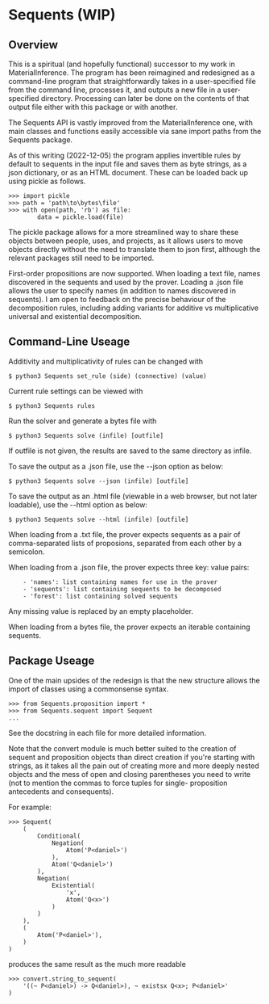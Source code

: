 # Sequents (WIP)


## Overview

This is a spiritual (and hopefully functional) successor to my work in 
MaterialInference. The program has been reimagined and redesigned as a
command-line program that straightforwardly takes in a user-specified
file from the command line, processes it, and outputs a new file in a 
user-specified directory. Processing can later be done on the contents 
of that output file either with this package or with another. 

The Sequents API is vastly improved from the MaterialInference one,
with main classes and functions easily accessible via sane import paths
from the Sequents package. 

As of this writing (2022-12-05) the program applies invertible rules by
default to sequents in the input file and saves them as byte strings,
as a json dictionary, or as an HTML document. These can be loaded back 
up using pickle as follows.
```
>>> import pickle
>>> path = 'path\to\bytes\file'
>>> with open(path, 'rb') as file:
        data = pickle.load(file)
```
The pickle package allows for a more streamlined way to share these objects
between people, uses, and projects, as it allows users to move objects 
directly without the need to translate them to json first, although the 
relevant packages still need to be imported.

First-order propositions are now supported. When loading a text file, names
discovered in the sequents and used by the prover. Loading a .json file 
allows the user to specify names (in addition to names discovered in
sequents). I am open to feedback on the precise behaviour of the 
decomposition rules, including adding variants for additive vs 
multiplicative universal and existential decomposition.


## Command-Line Useage

Additivity and multiplicativity of rules can be changed with 
```
$ python3 Sequents set_rule (side) (connective) (value)
```

Current rule settings can be viewed with
```
$ python3 Sequents rules
```

Run the solver and generate a bytes file with
```
$ python3 Sequents solve (infile) [outfile]
```
If outfile is not given, the results are saved to the same directory
as infile.

To save the output as a .json file, use the --json option as below:
```
$ python3 Sequents solve --json (infile) [outfile]
```

To save the output as an .html file (viewable in a web browser, but 
not later loadable), use the --html option as below:
```
$ python3 Sequents solve --html (infile) [outfile]
```

When loading from a .txt file, the prover expects sequents as a pair
of comma-separated lists of proposions, separated from each other
by a semicolon.

When loading from a .json file, the prover expects three key: value 
pairs:

        - 'names': list containing names for use in the prover
        - 'sequents': list containing sequents to be decomposed
        - 'forest': list containing solved sequents
        
Any missing value is replaced by an empty placeholder.

When loading from a bytes file, the prover expects an iterable 
containing sequents.

## Package Useage
One of the main upsides of the redesign is that the new structure allows
the import of classes using a commonsense syntax. 
```
>>> from Sequents.proposition import *
>>> from Sequents.sequent import Sequent
...
```
See the docstring in each file for more detailed information.

Note that the convert module is much better suited to the creation of
sequent and proposition objects than direct creation if you're starting
with strings, as it takes all the pain out of creating more and more 
deeply nested objects and the mess of open and closing parentheses you 
need to write (not to mention the commas to force tuples for single-
proposition antecedents and consequents).

For example:
```
>>> Sequent(
    (
        Conditional(
            Negation(
                Atom('P<daniel>')
            ),
            Atom('Q<daniel>')
        ),
        Negation(
            Existential(
                'x', 
                Atom('Q<x>')
            )
        )
    ),
    (
        Atom('P<daniel>'),
    )
)
```
produces the same result as the much more readable
```
>>> convert.string_to_sequent(
    '((~ P<daniel>) -> Q<daniel>), ~ existsx Q<x>; P<daniel>'
)
```
